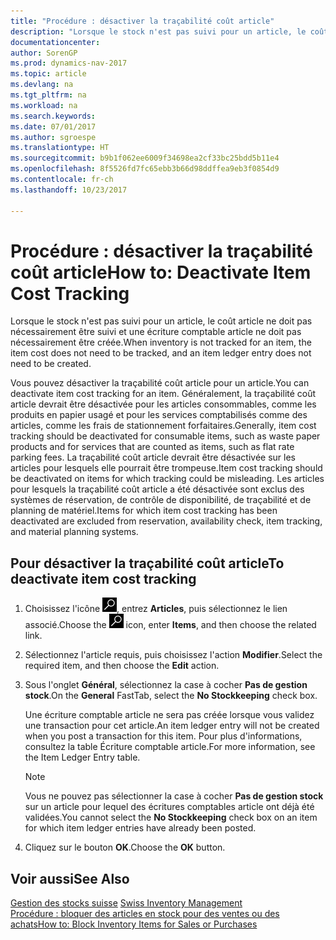 ```yaml
---
title: "Procédure : désactiver la traçabilité coût article"
description: "Lorsque le stock n'est pas suivi pour un article, le coût article ne doit pas nécessairement être suivi et une écriture comptable article ne doit pas nécessairement être créée."
documentationcenter: 
author: SorenGP
ms.prod: dynamics-nav-2017
ms.topic: article
ms.devlang: na
ms.tgt_pltfrm: na
ms.workload: na
ms.search.keywords: 
ms.date: 07/01/2017
ms.author: sgroespe
ms.translationtype: HT
ms.sourcegitcommit: b9b1f062ee6009f34698ea2cf33bc25bdd5b11e4
ms.openlocfilehash: 8f5526fd7fc65ebb3b66d98ddffea9eb3f0854d9
ms.contentlocale: fr-ch
ms.lasthandoff: 10/23/2017

---
```

# <a name="how-to-deactivate-item-cost-tracking"></a><span data-ttu-id="98a8f-103">Procédure : désactiver la traçabilité coût article</span><span class="sxs-lookup"><span data-stu-id="98a8f-103">How to: Deactivate Item Cost Tracking</span></span>
<span data-ttu-id="98a8f-104">Lorsque le stock n'est pas suivi pour un article, le coût article ne doit pas nécessairement être suivi et une écriture comptable article ne doit pas nécessairement être créée.</span><span class="sxs-lookup"><span data-stu-id="98a8f-104">When inventory is not tracked for an item, the item cost does not need to be tracked, and an item ledger entry does not need to be created.</span></span>  

<span data-ttu-id="98a8f-105">Vous pouvez désactiver la traçabilité coût article pour un article.</span><span class="sxs-lookup"><span data-stu-id="98a8f-105">You can deactivate item cost tracking for an item.</span></span> <span data-ttu-id="98a8f-106">Généralement, la traçabilité coût article devrait être désactivée pour les articles consommables, comme les produits en papier usagé et pour les services comptabilisés comme des articles, comme les frais de stationnement forfaitaires.</span><span class="sxs-lookup"><span data-stu-id="98a8f-106">Generally, item cost tracking should be deactivated for consumable items, such as waste paper products and for services that are counted as items, such as flat rate parking fees.</span></span> <span data-ttu-id="98a8f-107">La traçabilité coût article devrait être désactivée sur les articles pour lesquels elle pourrait être trompeuse.</span><span class="sxs-lookup"><span data-stu-id="98a8f-107">Item cost tracking should be deactivated on items for which tracking could be misleading.</span></span> <span data-ttu-id="98a8f-108">Les articles pour lesquels la traçabilité coût article a été désactivée sont exclus des systèmes de réservation, de contrôle de disponibilité, de traçabilité et de planning de matériel.</span><span class="sxs-lookup"><span data-stu-id="98a8f-108">Items for which item cost tracking has been deactivated are excluded from reservation, availability check, item tracking, and material planning systems.</span></span>  

## <a name="to-deactivate-item-cost-tracking"></a><span data-ttu-id="98a8f-109">Pour désactiver la traçabilité coût article</span><span class="sxs-lookup"><span data-stu-id="98a8f-109">To deactivate item cost tracking</span></span>  

1.  <span data-ttu-id="98a8f-110">Choisissez l'icône ![Page ou état pour la recherche](../../media/ui-search/search_small.png "icône Page ou état pour la recherche"), entrez **Articles**, puis sélectionnez le lien associé.</span><span class="sxs-lookup"><span data-stu-id="98a8f-110">Choose the ![Search for Page or Report](../../media/ui-search/search_small.png "Search for Page or Report icon") icon, enter **Items**, and then choose the related link.</span></span>  
2.  <span data-ttu-id="98a8f-111">Sélectionnez l'article requis, puis choisissez l'action **Modifier**.</span><span class="sxs-lookup"><span data-stu-id="98a8f-111">Select the required item, and then choose the **Edit** action.</span></span>  
3.  <span data-ttu-id="98a8f-112">Sous l'onglet **Général**, sélectionnez la case à cocher **Pas de gestion stock**.</span><span class="sxs-lookup"><span data-stu-id="98a8f-112">On the **General** FastTab, select the **No Stockkeeping** check box.</span></span>  

    <span data-ttu-id="98a8f-113">Une écriture comptable article ne sera pas créée lorsque vous validez une transaction pour cet article.</span><span class="sxs-lookup"><span data-stu-id="98a8f-113">An item ledger entry will not be created when you post a transaction for this item.</span></span> <span data-ttu-id="98a8f-114">Pour plus d'informations, consultez la table Écriture comptable article.</span><span class="sxs-lookup"><span data-stu-id="98a8f-114">For more information, see the Item Ledger Entry table.</span></span>  

    > [!NOTE]  
    >  <span data-ttu-id="98a8f-115">Vous ne pouvez pas sélectionner la case à cocher **Pas de gestion stock** sur un article pour lequel des écritures comptables article ont déjà été validées.</span><span class="sxs-lookup"><span data-stu-id="98a8f-115">You cannot select the **No Stockkeeping** check box on an item for which item ledger entries have already been posted.</span></span>  

4.  <span data-ttu-id="98a8f-116">Cliquez sur le bouton **OK**.</span><span class="sxs-lookup"><span data-stu-id="98a8f-116">Choose the **OK** button.</span></span>  

## <a name="see-also"></a><span data-ttu-id="98a8f-117">Voir aussi</span><span class="sxs-lookup"><span data-stu-id="98a8f-117">See Also</span></span>  
 <span data-ttu-id="98a8f-118">[Gestion des stocks suisse](swiss-inventory-management.md) </span><span class="sxs-lookup"><span data-stu-id="98a8f-118">[Swiss Inventory Management](swiss-inventory-management.md) </span></span>  
 [<span data-ttu-id="98a8f-119">Procédure : bloquer des articles en stock pour des ventes ou des achats</span><span class="sxs-lookup"><span data-stu-id="98a8f-119">How to: Block Inventory Items for Sales or Purchases</span></span>](how-to-block-inventory-items-for-sales-or-purchases.md)

